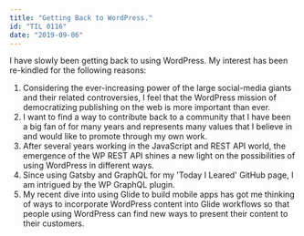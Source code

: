 ```yaml
---
title: "Getting Back to WordPress."
id: "TIL 0116"
date: "2019-09-06"
---
```


I have slowly been getting back to using WordPress. My interest has been re-kindled for the following reasons: 

1. Considering the ever-increasing power of the large social-media giants and their related controversies, I feel that the WordPress mission of democratizing publishing on the web is more important than ever. 
2. I want to find a way to contribute back to a community that I have been a big fan of for many years and represents many values that I believe in and would like to promote through my own work. 
3. After several years working in the JavaScript and REST API world, the emergence of the WP REST API shines a new light on the possibilities of using WordPress in different ways. 
4. Since using Gatsby and GraphQL for my 'Today I Leared' GitHub page, I am intrigued by the WP GraphQL plugin. 
5. My recent dive into using Glide to build mobile apps has got me thinking of ways to incorporate WordPress content into Glide workflows so that people using WordPress can find new ways to present their content to their customers. 

